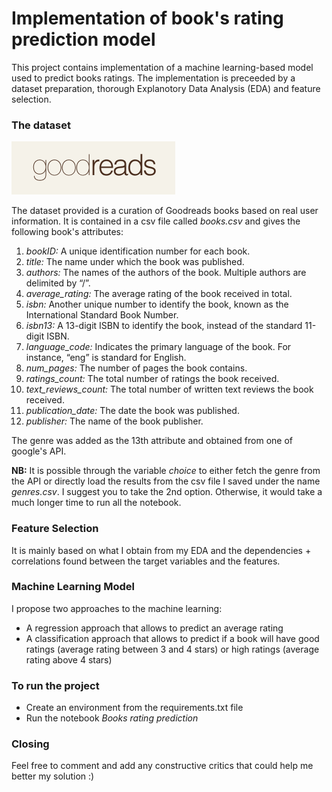 # Implementation of book's rating prediction model
This project contains implementation of a machine learning-based model used to predict books ratings. The implementation is preceeded by a dataset preparation, thorough Explanotory Data Analysis (EDA) and feature selection.

### The dataset

![](readme-images/goodreads.PNG)

The dataset provided is a curation of Goodreads books based on real user information. It is contained in a csv file called *books.csv* and gives the following book's attributes:
1) *bookID:* A unique identification number for each book.
2) *title:* The name under which the book was published.
3) *authors:* The names of the authors of the book. Multiple authors are delimited by
“/”.
4) *average_rating:* The average rating of the book received in total.
5) *isbn:* Another unique number to identify the book, known as the International
Standard Book Number.
6) *isbn13:* A 13-digit ISBN to identify the book, instead of the standard 11-digit ISBN.
7) *language_code:* Indicates the primary language of the book. For instance, “eng” is
standard for English.
8) *num_pages:* The number of pages the book contains.
9) *ratings_count:* The total number of ratings the book received.
10) *text_reviews_count:* The total number of written text reviews the book received.
11) *publication_date:* The date the book was published.
12) *publisher:* The name of the book publisher.

The genre was added as the 13th attribute and obtained from one of google's API. 

**NB:** It is possible through the variable *choice* to either fetch the genre from the API or directly load the results from the csv file I saved under the name *genres.csv*. I suggest you to take the 2nd option. Otherwise, it would take a much longer time to run all the notebook.

### Feature Selection
It is mainly based on what I obtain from my EDA and the dependencies + correlations found between the target variables and the features.

### Machine Learning Model
I propose two approaches to the machine learning:
* A regression approach that allows to predict an average rating
* A classification approach that allows to predict if a book will have good ratings (average rating between 3 and 4 stars) or high ratings (average rating above 4 stars)

### To run the project
* Create an environment from the requirements.txt file 
* Run the notebook *Books rating prediction*

### Closing
Feel free to comment and add any constructive critics that could help me better my solution :) 




